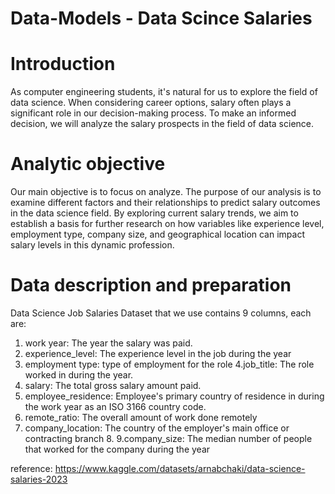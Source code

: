 # Data-Models - Data Scince Salaries

# Introduction
As computer engineering students, it's natural for us to explore the field of data science. When considering career options, salary often plays a significant role in our decision-making process. To make an informed decision, we will analyze the salary prospects in the field of data science.

# Analytic objective
Our main objective is to focus on analyze. The purpose of our analysis is to examine different factors and their relationships to predict salary outcomes in the data science field. By exploring current salary trends, we aim to establish a basis for further research on how variables like experience level, employment type, company size, and geographical location can impact salary levels in this dynamic profession.

# Data description and preparation
Data Science Job Salaries Dataset that we use contains 9 columns, each are:
1. work year: The year the salary was paid.
2. experience_level: The experience level in the job during the year
3. employment type: type of employment for the role
4.job_title: The role worked in during the year.
5. salary: The total gross salary amount paid.
6. employee_residence: Employee's primary country of residence in during the work year as an ISO 3166 country code.
7. remote_ratio: The overall amount of work done remotely
3. company_location: The country of the employer's main office or contracting branch 8.
9.company_size: The median number of people that worked for the company during the year

reference: https://www.kaggle.com/datasets/arnabchaki/data-science-salaries-2023
